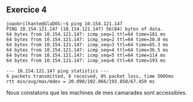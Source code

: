 ## Exercice 4

	joaobrilhante@GlaDOS:~$ ping 10.154.121.147
	PING 10.154.121.147 (10.154.121.147) 56(84) bytes of data.
	64 bytes from 10.154.121.147: icmp_seq=1 ttl=64 time=181 ms
	64 bytes from 10.154.121.147: icmp_seq=2 ttl=64 time=20.0 ms
	64 bytes from 10.154.121.147: icmp_seq=3 ttl=64 time=65.3 ms
	64 bytes from 10.154.121.147: icmp_seq=4 ttl=64 time=36.5 ms
	64 bytes from 10.154.121.147: icmp_seq=5 ttl=64 time=114 ms
	64 bytes from 10.154.121.147: icmp_seq=6 ttl=64 time=193 ms

	--- 10.154.121.147 ping statistics ---
	6 packets transmitted, 6 received, 0% packet loss, time 5005ms
	rtt min/avg/max/mdev = 20.090/102.066/193.850/67.459 ms

Nous constatons que les machines de mes camarades sont accessibles.
